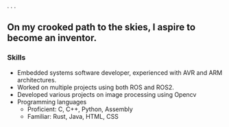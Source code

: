 .
.
.
## **On my crooked path to the skies, I aspire to become an inventor.**


### **Skills**
- Embedded systems software developer, experienced with AVR and ARM architectures.
- Worked on multiple projects using both ROS and ROS2.
- Developed various projects on image processing using Opencv
- Programming languages
    - Proficient: C, C++, Python, Assembly
    - Familiar: Rust, Java, HTML, CSS
